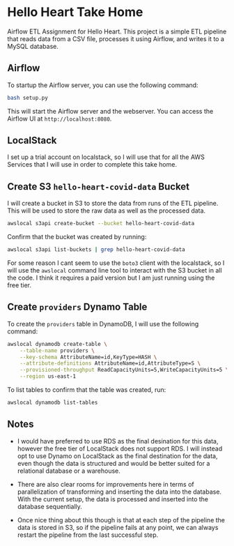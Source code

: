 # Hello Heart Take Home

Airflow ETL Assignment for Hello Heart. This project is a simple ETL pipeline that reads data from a CSV file, processes it using Airflow, and writes it to a MySQL database.

## Airflow 

To startup the Airflow server, you can use the following command:
```bash
bash setup.py
```
This will start the Airflow server and the webserver. You can access the Airflow UI at `http://localhost:8080`.

## LocalStack

I set up a trial account on localstack, so I will use that for all the AWS Services that I will use 
in order to complete this take home.

## Create S3 `hello-heart-covid-data` Bucket
I will create a bucket in S3 to store the data from runs of the ETL pipeline. This will be used to store the raw data as well as the processed data.
```bash
awslocal s3api create-bucket --bucket hello-heart-covid-data
```
Confirm that the bucket was created by running:
```bash
awslocal s3api list-buckets | grep hello-heart-covid-data
```

For some reason I cant seem to use the `boto3` client with the localstack, so I will use the `awslocal` command line tool to interact with the S3 bucket in all the code. I think it requires a paid version but I am just running using the free tier.

## Create `providers` Dynamo Table 

To create the `providers` table in DynamoDB, I will use the following command:
```bash
awslocal dynamodb create-table \
    --table-name providers \
    --key-schema AttributeName=id,KeyType=HASH \
    --attribute-definitions AttributeName=id,AttributeType=S \
    --provisioned-throughput ReadCapacityUnits=5,WriteCapacityUnits=5 \
    --region us-east-1
```
To list tables to confirm that the table was created, run:
```bash
awslocal dynamodb list-tables
```

## Notes

- I would have preferred to use RDS as the final desination for this data, however the free tier of 
LocalStack does not support RDS. I will instead opt to use Dynamo on LocalStack as the final destination for the data, 
even though the data is structured and would be better suited for a relational database or a warehouse.

- There are also clear rooms for improvements here in terms of parallelization of transforming and inserting the data
into the database. With the current setup, the data is processed and inserted into the database sequentially.

- Once nice thing about this though is that at each step of the pipeline the data is stored in S3, so if the pipeline fails
at any point, we can always restart the pipeline from the last successful step.